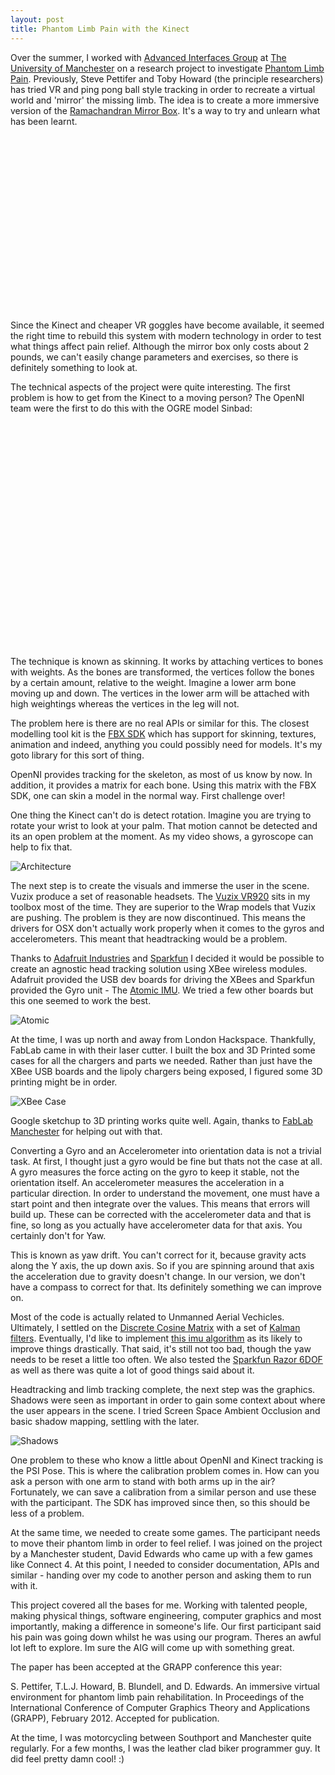 ```yaml
---
layout: post
title: Phantom Limb Pain with the Kinect
---
```


Over the summer, I worked with [Advanced Interfaces Group](http://aig.cs.man.ac.uk/home/home.php) at [The University of Manchester](http://www.manchester.ac.uk) on a research project to investigate [Phantom Limb Pain](http://en.wikipedia.org/wiki/Phantom_limb). Previously, Steve Pettifer and Toby Howard (the principle researchers) has tried VR and ping pong ball style tracking in order to recreate a virtual world and 'mirror' the missing limb. The idea is to create a more immersive version of the [Ramachandran Mirror Box](http://en.wikipedia.org/wiki/Mirror_box). It's a way to try and unlearn what has been learnt.

<object width="500" height="281"><param name="allowfullscreen" value="true" /><param name="allowscriptaccess" value="always" /><param name="movie" value="http://vimeo.com/moogaloop.swf?clip_id=36085689&amp;server=vimeo.com&amp;show_title=0&amp;show_byline=0&amp;show_portrait=0&amp;color=00adef&amp;fullscreen=1&amp;autoplay=0&amp;loop=0" /><embed src="http://vimeo.com/moogaloop.swf?clip_id=36085689&amp;server=vimeo.com&amp;show_title=0&amp;show_byline=0&amp;show_portrait=0&amp;color=00adef&amp;fullscreen=1&amp;autoplay=0&amp;loop=0" type="application/x-shockwave-flash" allowfullscreen="true" allowscriptaccess="always" width="500" height="281"></embed></object>

Since the Kinect and cheaper VR goggles have become available, it seemed the right time to rebuild this system with modern technology in order to test what things affect pain relief. Although the mirror box only costs about 2 pounds, we can't easily change parameters and exercises, so there is definitely something to look at.

The technical aspects of the project were quite interesting. The first problem is how to get from the Kinect to a moving person? The OpenNI team were the first to do this with the OGRE model Sinbad:

<object width="480" height="360"><param name="movie" value="http://www.youtube.com/v/Zl6O-Rf52Co?version=3&amp;hl=en_US"></param><param name="allowFullScreen" value="true"></param><param name="allowscriptaccess" value="always"></param><embed src="http://www.youtube.com/v/Zl6O-Rf52Co?version=3&amp;hl=en_US" type="application/x-shockwave-flash" width="480" height="360" allowscriptaccess="always" allowfullscreen="true"></embed></object>

The technique is known as skinning. It works by attaching vertices to bones with weights. As the bones are transformed, the vertices follow the bones by a certain amount, relative to the weight. Imagine a lower arm bone moving up and down. The vertices in the lower arm will be attached with high weightings whereas the vertices in the leg will not. 

The problem here is there are no real APIs or similar for this. The closest modelling tool kit is the [FBX SDK](http://usa.autodesk.com/adsk/servlet/index?siteID=123112&id=7478532) which has support for skinning, textures, animation and indeed, anything you could possibly need for models. It's my goto library for this sort of thing.

OpenNI provides tracking for the skeleton, as most of us know by now. In addition, it provides a matrix for each bone. Using this matrix with the FBX SDK, one can skin a model in the normal way. First challenge over!

One thing the Kinect can't do is detect rotation. Imagine you are trying to rotate your wrist to look at your palm. That motion cannot be detected and its an open problem at the moment. As my video shows, a gyroscope can help to fix that.

![Architecture](http://farm8.staticflickr.com/7033/6811254669_fcb48f2227.jpg)

The next step is to create the visuals and immerse the user in the scene. Vuzix produce a set of reasonable headsets. The [Vuzix VR920](http://www.vuzix.com/consumer/products_vr920.html) sits in my toolbox most of the time. They are superior to the Wrap models that Vuzix are pushing. The problem is they are now discontinued. This means the drivers for OSX don't actually work properly when it comes to the gyros and accelerometers. This meant that headtracking would be a problem.

Thanks to [Adafruit Industries](http://adafruit.com/) and [Sparkfun](http://www.sparkfun.com) I decided it would be possible to create an agnostic head tracking solution using XBee wireless modules. Adafruit provided the USB dev boards for driving the XBees and Sparkfun provided the Gyro unit - The [Atomic IMU](http://www.sparkfun.com/products/9184). We tried a few other boards but this one seemed to work the best.

![Atomic](http://farm3.staticflickr.com/2130/5794083824_6cc8abfb7d.jpg)

At the time, I was up north and away from London Hackspace. Thankfully, FabLab came in with their laser cutter. I built the box and 3D Printed some cases for all the chargers and parts we needed. Rather than just have the XBee USB boards and the lipoly chargers being exposed, I figured some 3D printing might be in order.

![XBee Case](http://farm8.staticflickr.com/7014/6811365387_73f69d5541.jpg)

Google sketchup to 3D printing works quite well. Again, thanks to [FabLab Manchester](http://www.fablabmanchester.org/) for helping out with that.

Converting a Gyro and an Accelerometer into orientation data is not a trivial task. At first, I thought just a gyro would be fine but thats not the case at all. A gyro measures the force acting on the gyro to keep it stable, not the orientation itself. An accelerometer measures the acceleration in a particular direction. In order to understand the movement, one must have a start point and then integrate over the values. This means that errors will build up. These can be corrected with the accelerometer data and that is fine, so long as you actually have accelerometer data for that axis. You certainly don't for Yaw.

This is known as yaw drift. You can't correct for it, because gravity acts along the Y axis, the up down axis. So if you are spinning around that axis the acceleration due to gravity doesn't change. In our version, we don't have a compass to correct for that. Its definitely something we can improve on. 

Most of the code is actually related to Unmanned Aerial Vechicles. Ultimately, I settled on the [Discrete Cosine Matrix](http://en.wikipedia.org/wiki/Discrete_cosine_transform) with a set of [Kalman filters](http://en.wikipedia.org/wiki/Kalman_filter). Eventually, I'd like to implement [this imu algorithm](http://code.google.com/p/imumargalgorithm30042010sohm/) as its likely to improve things drastically. That said, it's still not too bad, though the yaw needs to be reset a little too often. We also tested the [Sparkfun Razor 6DOF](http://voidbot.net/razor-6dof.html) as well as there was quite a lot of good things said about it.

Headtracking and limb tracking complete, the next step was the graphics. Shadows were seen as important in order to gain some context about where the user appears in the scene. I tried Screen Space Ambient Occlusion and basic shadow mapping, settling with the later.

![Shadows](http://farm7.staticflickr.com/6010/5964128715_26888db203.jpg)

One problem to these who know a little about OpenNI and Kinect tracking is the PSI Pose. This is where the calibration problem comes in. How can you ask a person with one arm to stand with both arms up in the air? Fortunately, we can save a calibration from a similar person and use these with the participant. The SDK has improved since then, so this should be less of a problem.

At the same time, we needed to create some games. The participant needs to move their phantom limb in order to feel relief. I was joined on the project by a Manchester student, David Edwards who came up with a few games like Connect 4. At this point, I needed to consider documentation, APIs and similar - handing over my code to another person and asking them to run with it.

This project covered all the bases for me. Working with talented people, making physical things, software engineering, computer graphics and most importantly, making a difference in someone's life. Our first participant said his pain was going down whilst he was using our program. Theres an awful lot left to explore. Im sure the AIG will come up with something great.

The paper has been accepted at the GRAPP conference this year:

 S. Pettifer, T.L.J. Howard, B. Blundell, and D. Edwards. 
 An immersive virtual environment for phantom limb pain rehabilitation. 
 In Proceedings of the International Conference of Computer 
 Graphics Theory and Applications (GRAPP), 
 February 2012. Accepted for publication.


At the time, I was motorcycling between Southport and Manchester quite regularly. For a few months, I was the leather clad biker programmer guy. It did feel pretty damn cool! :)
